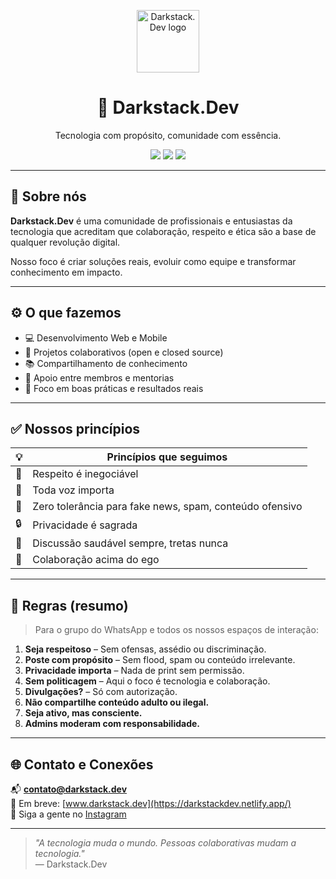 
<p align="center">
  <img src="https://upload.wikimedia.org/wikipedia/commons/9/91/Octicons-mark-github.svg" width="100" alt="Darkstack.Dev logo" />
</p>

<h1 align="center">🚀 Darkstack.Dev</h1>
<p align="center">Tecnologia com propósito, comunidade com essência.</p>

<p align="center">
  <img src="https://img.shields.io/badge/Colaboração-ativa-4caf50?style=flat-square&logo=github" />
  <img src="https://img.shields.io/badge/Respeito-%F0%9F%91%8F%20fundamental-blue?style=flat-square" />
  <img src="https://img.shields.io/badge/Anti--spam-%E2%9A%A0%EF%B8%8F%20tolerância%20zero-red?style=flat-square" />
</p>

---

## 🧠 Sobre nós

**Darkstack.Dev** é uma comunidade de profissionais e entusiastas da tecnologia que acreditam que colaboração, respeito e ética são a base de qualquer revolução digital.

Nosso foco é criar soluções reais, evoluir como equipe e transformar conhecimento em impacto.

---

## ⚙️ O que fazemos

- 💻 Desenvolvimento Web e Mobile  
- 📂 Projetos colaborativos (open e closed source)  
- 📚 Compartilhamento de conhecimento  
- 🤝 Apoio entre membros e mentorias  
- 🎯 Foco em boas práticas e resultados reais

---

## ✅ Nossos princípios

| 💡 | **Princípios que seguimos** |
|----|-----------------------------|
| 🙌 | Respeito é inegociável |
| 📢 | Toda voz importa |
| 🚫 | Zero tolerância para fake news, spam, conteúdo ofensivo |
| 🔒 | Privacidade é sagrada |
| 💬 | Discussão saudável sempre, tretas nunca |
| 🤝 | Colaboração acima do ego |

---

## 📜 Regras (resumo)

> Para o grupo do WhatsApp e todos os nossos espaços de interação:

1. **Seja respeitoso** – Sem ofensas, assédio ou discriminação.  
2. **Poste com propósito** – Sem flood, spam ou conteúdo irrelevante.  
3. **Privacidade importa** – Nada de print sem permissão.  
4. **Sem politicagem** – Aqui o foco é tecnologia e colaboração.  
5. **Divulgações?** – Só com autorização.  
6. **Não compartilhe conteúdo adulto ou ilegal.**  
7. **Seja ativo, mas consciente.**  
8. **Admins moderam com responsabilidade.**

---

## 🌐 Contato e Conexões

📬 **contato@darkstack.dev**  
📎 Em breve: [www.darkstack.dev](https://darkstackdev.netlify.app/)  
📱 Siga a gente no [Instagram](https://instagram.com/darkstackdev)  

---

> _"A tecnologia muda o mundo. Pessoas colaborativas mudam a tecnologia."_  
> — Darkstack.Dev
